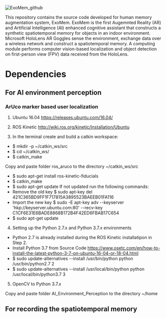 ![ExoMem_github](https://user-images.githubusercontent.com/7812207/170980352-71c7c8d8-5d7a-40be-9828-f7b873b0b838.png)

This repository contains the source code developed for human memory augmentation system, ExoMem. ExoMem is the first Augemnted Reality (AR) and Artificial Intelligence (AI) enhanced cognitive assistant that constructs a synthetic spatiotemporal memory for objects in an indoor environment. Microsoft HoloLens AR Goggles sense the environment, exchange data over a wireless network and construct a spatiotemporal memory. A computing module performs computer vision-based localization and object detection on first-person view (FPV) data received from the HoloLens.

# Dependencies

## For AI environment perception

### ArUco marker based user localization 

1. Ubuntu 16.04 
https://releases.ubuntu.com/16.04/

2. ROS Kinetic
http://wiki.ros.org/kinetic/Installation/Ubuntu

3. In the terminal create and build a catkin workspace:
  * $ mkdir -p ~/catkin_ws/src
  * $ cd ~/catkin_ws/
  * $ catkin_make
  
  Copy and paste folder ros_aruco to the directory ~/catkin_ws/src
  * $ sudo apt-get install ros-kinetic-fiducials
  * $ catkin_make
  * $ sudo apt-get update
  If not updated run the following commands:
  * Remove the old key $ sudo apt-key del 421C365BD9FF1F717815A3895523BAEEB01FA116
  * Import the new key $ sudo -E apt-key adv --keyserver 'hkp://keyserver.ubuntu.com:80' --recv-key C1CF6E31E6BADE8868B172B4F42ED6FBAB17C654
  * $ sudo apt-get update

4. Setting up the Python 2.7.x and Python 3.7.x environments
  * Python 2.7 is already installed during the ROS Kinetic installatipon in Step 2.
  * Install Python 3.7 from Source Code https://www.osetc.com/en/how-to-install-the-latest-python-3-7-on-ubuntu-16-04-or-18-04.html
  * $ sudo update-alternatives --install /usr/bin/python python /usr/bin/python2.7 2
  * $ sudo update-alternatives --install /usr/local/bin/python python /usr/local/bin/python3.7 3

5. OpenCV to Python 3.7.x

  
Copy and paste folder AI_Environment_Perception to the directory ~/home

## For recording the spatiotemporal memory

